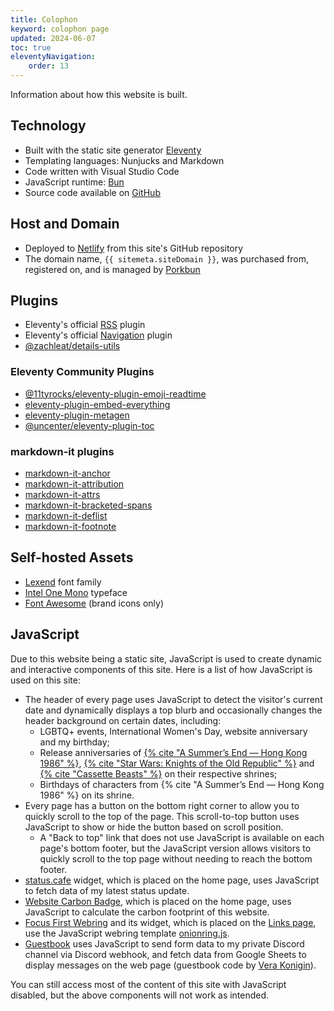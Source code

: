 ```yaml
---
title: Colophon
keyword: colophon page
updated: 2024-06-07
toc: true
eleventyNavigation:
    order: 13
---
```


Information about how this website is built.

## Technology
* Built with the static site generator [Eleventy](https://www.11ty.dev/)
* Templating languages: Nunjucks and Markdown
* Code written with Visual Studio Code
* JavaScript runtime: [Bun](https://bun.sh)
* Source code available on [GitHub](https://github.com/helenclx/leilukin-site)

## Host and Domain
* Deployed to [Netlify](https://www.netlify.com/) from this site's GitHub repository
* The domain name, `{{ sitemeta.siteDomain }}`, was purchased from, registered on, and is managed by [Porkbun](https://porkbun.com/)

## Plugins
* Eleventy's official [RSS](https://www.11ty.dev/docs/plugins/rss/) plugin
* Eleventy's official [Navigation](https://www.11ty.dev/docs/plugins/navigation/) plugin
* [@zachleat/details-utils](https://www.npmjs.com/package/@zachleat/details-utils)

### Eleventy Community Plugins
* [@11tyrocks/eleventy-plugin-emoji-readtime](https://www.npmjs.com/package/@11tyrocks/eleventy-plugin-emoji-readtime)
* [eleventy-plugin-embed-everything](https://www.npmjs.com/package/eleventy-plugin-embed-everything)
* [eleventy-plugin-metagen](https://www.npmjs.com/package/eleventy-plugin-metagen)
* [@uncenter/eleventy-plugin-toc](https://www.npmjs.com/package/@uncenter/eleventy-plugin-toc)

### markdown-it plugins
* [markdown-it-anchor](https://www.npmjs.com/package/markdown-it-anchor)
* [markdown-it-attribution](https://www.npmjs.com/package/markdown-it-attribution)
* [markdown-it-attrs](https://www.npmjs.com/package/markdown-it-attrs)
* [markdown-it-bracketed-spans](https://www.npmjs.com/package/markdown-it-bracketed-spans)
* [markdown-it-deflist](https://www.npmjs.com/package/markdown-it-deflist)
* [markdown-it-footnote](https://www.npmjs.com/package/markdown-it-footnote)

## Self-hosted Assets
* [Lexend](https://www.lexend.com/) font family
* [Intel One Mono](https://www.intel.com/content/www/us/en/company-overview/one-monospace-font.html) typeface
* [Font Awesome](https://fontawesome.com/) (brand icons only)

## JavaScript
Due to this website being a static site, JavaScript is used to create dynamic and interactive components of this site. Here is a list of how JavaScript is used on this site:

* The header of every page uses JavaScript to detect the visitor's current date and dynamically displays a top blurb and occasionally changes the header background on certain dates, including:
    * LGBTQ+ events, International Women's Day, website anniversary and my birthday;
    * Release anniversaries of [{% cite "A Summer’s End — Hong Kong 1986" %}](/shrines/asummersend), [{% cite "Star Wars: Knights of the Old Republic" %}](/shrines/starwarskotor) and [{% cite "Cassette Beasts" %}](/shrines/cassettebeasts) on their respective shrines;
    * Birthdays of characters from {% cite "A Summer’s End — Hong Kong 1986" %} on its shrine.
* Every page has a button on the bottom right corner to allow you to quickly scroll to the top of the page. This scroll-to-top button uses JavaScript to show or hide the button based on scroll position.
    * A "Back to top" link that does not use JavaScript is available on each page's bottom footer, but the JavaScript version allows visitors to quickly scroll to the top page without needing to reach the bottom footer.
* [status.cafe](https://status.cafe/) widget, which is placed on the home page, uses JavaScript to fetch data of my latest status update.
* [Website Carbon Badge](https://www.websitecarbon.com/badge/), which is placed on the home page, uses JavaScript to calculate the carbon footprint of this website.
* [Focus First Webring](https://owlsroost.xyz/webring/index.html) and its widget, which is placed on the [Links page](/links), use the JavaScript webring template [onionring.js](https://garlic.garden/onionring/).
* [Guestbook](/guestbook) uses JavaScript to send form data to my private Discord channel via Discord webhook, and fetch data from Google Sheets to display messages on the web page (guestbook code by [Vera Konigin](https://groundedwren.neocities.org/pages/demo_controls/guestbookDemo)).

You can still access most of the content of this site with JavaScript disabled, but the above components will not work as intended.
